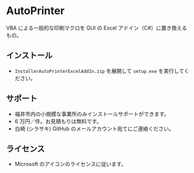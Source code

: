# AutoPrinter
VBA による一般的な印刷マクロを GUI の Excel アドイン（C#）に置き換えるもの。

## インストール
- ```InstallerAutoPrinterExcelAddIn.zip``` を展開して ```setup.exe``` を実行してください。

## サポート
- 福井市内の小規模な事業所のみインストールサポートができます。
- 6 万円／件。お見積もりは無料です。
- 白崎 (シラサキ) GitHub のメールアカウント宛てにご連絡ください。

## ライセンス
- Microsoft のアイコンのライセンスに従います。

